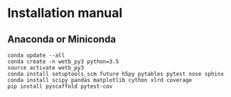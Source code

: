 
# Installation manual


## Anaconda or Miniconda

```
conda update --all
conda create -n wetb_py3 python=3.5
source activate wetb_py3
conda install setuptools_scm future h5py pytables pytest nose sphinx
conda install scipy pandas matplotlib cython xlrd coverage
pip install pyscaffold pytest-cov
```

